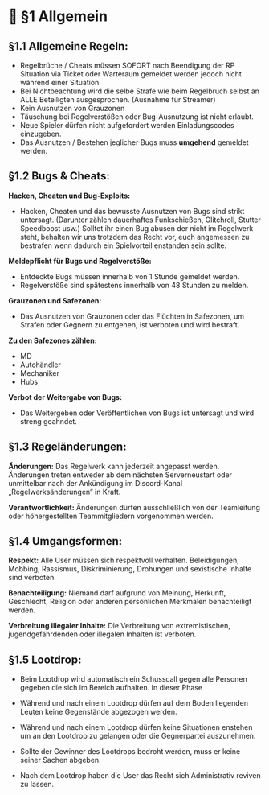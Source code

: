 # 📔 §1 Allgemein

## §1.1 Allgemeine Regeln:
- Regelbrüche / Cheats müssen SOFORT nach Beendigung der RP Situation via Ticket oder Warteraum gemeldet werden jedoch nicht während einer Situation
- Bei Nichtbeachtung wird die selbe Strafe wie beim Regelbruch selbst an ALLE Beteiligten ausgesprochen. (Ausnahme für Streamer)
- Kein Ausnutzen von Grauzonen
- Täuschung bei Regelverstößen oder Bug-Ausnutzung ist nicht erlaubt.
- Neue Spieler dürfen nicht aufgefordert werden Einladungscodes einzugeben.
- Das Ausnutzen / Bestehen jeglicher Bugs muss **umgehend** gemeldet werden.

## §1.2 Bugs & Cheats:

**Hacken, Cheaten und Bug-Exploits:**
- Hacken, Cheaten und das bewusste Ausnutzen von Bugs sind strikt untersagt. (Darunter zählen dauerhaftes Funkschießen, Glitchroll, Stutter Speedboost usw.) Solltet ihr einen Bug abusen der nicht im Regelwerk steht, behalten wir uns trotzdem das Recht vor, euch angemessen zu bestrafen wenn dadurch ein Spielvorteil enstanden sein sollte.

**Meldepflicht für Bugs und Regelverstöße:**

- Entdeckte Bugs müssen innerhalb von 1 Stunde gemeldet werden.
- Regelverstöße sind spätestens innerhalb von 48 Stunden zu melden.

**Grauzonen und Safezonen:**
- Das Ausnutzen von Grauzonen oder das Flüchten in Safezonen, um Strafen oder Gegnern zu entgehen, ist verboten und wird bestraft.

**Zu den Safezones zählen:**
- MD
- Autohändler
- Mechaniker
- Hubs

**Verbot der Weitergabe von Bugs:**
- Das Weitergeben oder Veröffentlichen von Bugs ist untersagt und wird streng geahndet.

## §1.3 Regeländerungen:

**Änderungen:** Das Regelwerk kann jederzeit angepasst werden. Änderungen treten entweder ab dem nächsten Serverneustart oder unmittelbar nach der Ankündigung im Discord-Kanal „Regelwerksänderungen“ in Kraft.

**Verantwortlichkeit:** Änderungen dürfen ausschließlich von der Teamleitung oder höhergestellten Teammitgliedern vorgenommen werden.


## §1.4 Umgangsformen:

**Respekt:** Alle User müssen sich respektvoll verhalten. Beleidigungen, Mobbing, Rassismus, Diskriminierung, Drohungen und sexistische Inhalte sind verboten.

**Benachteiligung:** Niemand darf aufgrund von Meinung, Herkunft, Geschlecht, Religion oder anderen persönlichen Merkmalen benachteiligt werden.

**Verbreitung illegaler Inhalte:** Die Verbreitung von extremistischen, jugendgefährdenden oder illegalen Inhalten ist verboten.

## §1.5 Lootdrop:

- Beim Lootdrop wird automatisch ein Schusscall gegen alle Personen gegeben die sich im Bereich aufhalten. In dieser Phase 

- Während und nach einem Lootdrop dürfen auf dem Boden liegenden Leuten keine Gegenstände abgezogen werden.

- Während und nach einem Lootdrop dürfen keine Situationen enstehen um an den Lootdrop zu gelangen oder die Gegnerpartei auszunehmen.

- Sollte der Gewinner des Lootdrops bedroht werden, muss er keine seiner Sachen abgeben.

- Nach dem Lootdrop haben die User das Recht sich Administrativ reviven zu lassen. 
